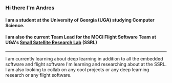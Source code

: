 ### Hi there I'm Andres

#### I am a student at the University of Georgia (UGA) studying Computer Science.

#### I am also the current Team Lead for the MOCI Flight Software Team at UGA's [Small Satellite Research Lab](http://smallsat.uga.edu/) (SSRL)
---
I am currently learning about deep learning in addition to all the embedded software and flight software I'm learning
and researching about at the SSRL.
I am also looking to collab on any cool projects or any deep learning research or any flight software.

<!--
**mudkipAstronaut/mudkipAstronaut** is a ✨ _special_ ✨ repository because its `README.md` (this file) appears on your GitHub profile.

Here are some ideas to get you started:

- 🔭 I’m currently working on ...
- 🌱 I’m currently learning ...
- 👯 I’m looking to collaborate on ...
- 🤔 I’m looking for help with ...
- 💬 Ask me about ...
- 📫 How to reach me: ...
- 😄 Pronouns: ...
- ⚡ Fun fact: ...
-->
